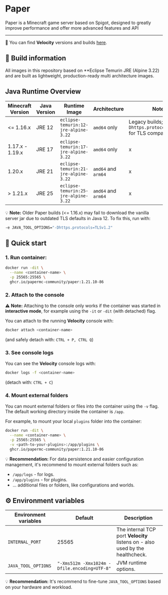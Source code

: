 # Paper

Paper is a Minecraft game server based on Spigot, designed to greatly improve performance and offer more advanced features and API

---

🔗 You can find **Velocity** versions and builds [here](https://papermc.io/downloads/paper).

## 🧱 Build information
All images in this repository based on **Eclipse Temurin JRE (Alpine 3.22) and are built as lightweight, production-ready multi architecture images.

## Java Runtime Overview
| Minecraft Version | Java Version | Runtime Image                        | Architecture        | Notes                                                                     |
|-------------------|--------------|--------------------------------------|---------------------|---------------------------------------------------------------------------|
| <= 1.16.x         | JRE 12       | `eclipse-temurin:12-jre-alpine-3.22` | `amd64` only        | Legacy builds; require `-Dhttps.protocols=TLSv1.2` for TLS compatibility. |
| 1.17.x - 1.19.x   | JRE 17       | `eclipse-temurin:17-jre-alpine-3.22` | `amd64` only        | x                                                                         |
| 1.20.x            | JRE 21       | `eclipse-temurin:21-jre-alpine-3.22` | `amd64` and `arm64` | x                                                                         |
| > 1.21.x          | JRE 25       | `eclipse-temurin:25-jre-alpine-3.22` | `amd64` and `arm64` | x                                                                         |

💡 **Note:**
Older Paper builds (<= 1.16.x) may fail to download the vanilla server jar due to outdated TLS defaults in Java 12. To fix this, run with:
```bash
-e JAVA_TOOL_OPTIONS="-Dhttps.protocols=TLSv1.2"
```

## 🚀 Quick start

### 1. Run container:

```bash
docker run -dit \
  --name <container-name> \
  -p 25565:25565 \
  ghcr.io/papermc-community/paper:1.21.10-86
```

### 2. Attach to the console

⚠️ **Note:** Attaching to the console only works if the container was started in **interactive mode**, for example using the `-it` or `-dit` (with detached) flag.

You can attach to the running **Velocity** console with:
```bash
docker attach <container-name>
```
(and safely detach with: `CTRL + P, CTRL Q`)

### 3. See console logs

You can see the **Velocity** console logs with:
```bash
docker logs -f <container-name>
```
(detach with: `CTRL + C`)

### 4. Mount external folders
You can mount external folders or files into the container using the `-v` flag. The default working directory inside the container is `/app`.

For example, to mount your local `plugins` folder into the container:
```bash
docker run -dit \
  --name <container-name> \
  -p 25565:25565 \
  -v <path-to-your-plugins>:/app/plugins \
  ghcr.io/papermc-community/paper:1.21.10-86
```

💡 **Recommendation:**
For data persistence and easier configuration management, it's recommend to mount external folders such as:
- `/app/logs` - for logs.
- `/app/plugins` - for plugins.
- ... additional files or folders, like configurations and worlds.

## ⚙️ Environment variables
| Environment variables | Default                                      | Description                                                                   |
|-----------------------|----------------------------------------------|-------------------------------------------------------------------------------|
| `INTERNAL_PORT`       | 25565                                        | The internal TCP port **Velocity** listens on - also used by the healthcheck. |
| `JAVA_TOOL_OPTIONS`   | `"-Xms512m -Xmx1024m -Dfile.encoding=UTF-8"` | JVM runtime options.                                                          |

💡 **Recommendation:**
It's recommend to fine-tune `JAVA_TOOL_OPTIONS` based on your hardware and workload.
